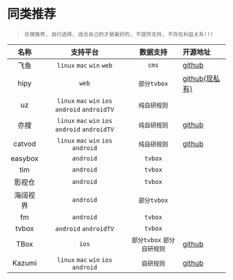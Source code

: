 # 同类推荐

> `仅做推荐, 自行选择, 适合自己的才是最好的, 不提供支持, 不存在利益关系!!!`

| 名称      | 支持平台  |  数据支持    |  开源地址  |
| :------: | :-----:  | :----:  |:-----|
| 飞鱼      | `linux` `mac` `win` `web` |`cms`|[github](https://github.com/idootop/feiyu-player)
| hipy     | `web` |`部分tvbox`|[github(现私有)](https://github.com/hjdhnx/hipy-server)
| uz       | `linux` `mac` `win` `ios` `android` `androidTV` |`纯自研规则`|
| 亦搜      | `linux` `mac` `win` `ios` `android` `androidTV` |`纯自研规则`|[github](https://github.com/mabDc/eso?tab=readme-ov-file)
| catvod   | `linux` `mac` `win` `ios` `android` |`纯自研规则`|[github](https://github.com/CatPawApp/CatPawOpen)
| easybox  | `android` |`tvbox`|
| tim      | `android` |`tvbox`|
| 影视仓    | `android` |`tvbox`|
| 海阔视界  | `android` |`部分tvbox`|
| fm       | `android` |`tvbox`|
| tvbox    | `android` `androidTV` |`tvbox`|
| TBox     | `ios`     |`部分tvbox` `部分自研规则`|[github](https://github.com/tBox2010/tBox)
| Kazumi   | `linux` `mac` `win` `ios` `android`|`自研规则`|[github](https://github.com/Predidit/Kazumi)
